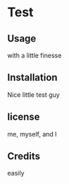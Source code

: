 # Test
## Usage
 with a little finesse
## Installation
 Nice little test guy
## license
 me, myself, and I
## Credits
 easily
